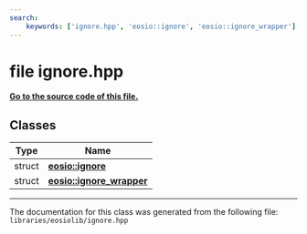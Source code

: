 ```yaml
---
search:
    keywords: ['ignore.hpp', 'eosio::ignore', 'eosio::ignore_wrapper']
---
```


# file ignore.hpp

**[Go to the source code of this file.](ignore_8hpp_source.md)**
## Classes

|Type|Name|
|-----|-----|
|struct|[**eosio::ignore**](structeosio_1_1ignore.md)|
|struct|[**eosio::ignore\_wrapper**](structeosio_1_1ignore__wrapper.md)|




----------------------------------------
The documentation for this class was generated from the following file: `libraries/eosiolib/ignore.hpp`
